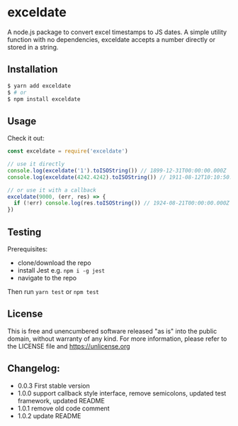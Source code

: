 # exceldate

A node.js package to convert excel timestamps to JS dates. A simple utility function with no dependencies, exceldate accepts a number directly or stored in a string.


## Installation

```bash
$ yarn add exceldate
$ # or
$ npm install exceldate
```


## Usage

Check it out:
```js
const exceldate = require('exceldate')

// use it directly
console.log(exceldate('1').toISOString()) // 1899-12-31T00:00:00.000Z
console.log(exceldate(4242.4242).toISOString()) // 1911-08-12T10:10:50.880Z

// or use it with a callback
exceldate(9000, (err, res) => {
  if (!err) console.log(res.toISOString()) // 1924-08-21T00:00:00.000Z
})
```

## Testing

Prerequisites:
- clone/download the repo
- install Jest e.g. `npm i -g jest`
- navigate to the repo

Then run `yarn test` or `npm test`


## License

This is free and unencumbered software released "as is" into the public domain, without warranty of any kind.
For more information, please refer to the LICENSE file and <https://unlicense.org>


## Changelog:
- 0.0.3 First stable version
- 1.0.0 support callback style interface, remove semicolons, updated test framework, updated README
- 1.0.1 remove old code comment
- 1.0.2 update README
